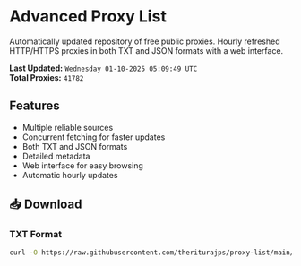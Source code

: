 # Advanced Proxy List

Automatically updated repository of free public proxies. Hourly refreshed HTTP/HTTPS proxies in both TXT and JSON formats with a web interface.

**Last Updated:** `Wednesday 01-10-2025 05:09:49 UTC`  
**Total Proxies:** `41782`

## Features
- Multiple reliable sources
- Concurrent fetching for faster updates
- Both TXT and JSON formats
- Detailed metadata
- Web interface for easy browsing
- Automatic hourly updates

## 📥 Download

### TXT Format
```bash
curl -O https://raw.githubusercontent.com/theriturajps/proxy-list/main/proxies.txt